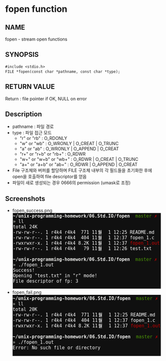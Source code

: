 # fopen function
## NAME
fopen - stream open functions
## SYNOPSIS
```
#include <stdio.h>
FILE *fopen(const char *pathname, const char *type);
```
## RETURN VALUE
Return : file pointer if OK, NULL on error
## Description
* pathname : 파일 경로
* type : 파일 접근 모드
	* "r" or "rb" : O_RDONLY
	* "w" or "wb" : O_WRONLY | O_CREAT | O_TRUNC
	* "a" or "ab" : O_WRONLY | O_APPEND | O_CREAT
	* "r+" or "r+b" or "rb+" : O_RDWR
	* "w+" or "w+b" or "wb+" : O_RDWR | O_CREAT | O_TRUNC
	* "a+" or "a+b" or "ab+" : O_RDWR | O_APPEND | O_CREAT
* File 구조체와 버퍼를 할당하며 FILE 구조체 내부의 각 필드들을 초기화한 후에 open을 호출하여 file descriptor를 얻음
* 파일이 새로 생성되는 경우 0666의 permission (umask로 조정)
## Screenshots
* fopen_success.png  
![fopen_success](./fopen_success.png?raw=true "fopen_success")
* fopen_fail.png  
![fopen_fail](./fopen_fail.png?raw=true "fopen_fail")
